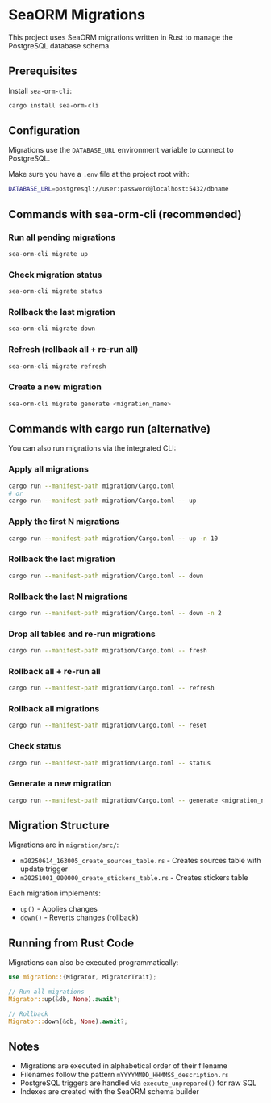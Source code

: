 # SeaORM Migrations

This project uses SeaORM migrations written in Rust to manage the PostgreSQL database schema.

## Prerequisites

Install `sea-orm-cli`:
```bash
cargo install sea-orm-cli
```

## Configuration

Migrations use the `DATABASE_URL` environment variable to connect to PostgreSQL.

Make sure you have a `.env` file at the project root with:
```bash
DATABASE_URL=postgresql://user:password@localhost:5432/dbname
```

## Commands with sea-orm-cli (recommended)

### Run all pending migrations
```bash
sea-orm-cli migrate up
```

### Check migration status
```bash
sea-orm-cli migrate status
```

### Rollback the last migration
```bash
sea-orm-cli migrate down
```

### Refresh (rollback all + re-run all)
```bash
sea-orm-cli migrate refresh
```

### Create a new migration
```bash
sea-orm-cli migrate generate <migration_name>
```

## Commands with cargo run (alternative)

You can also run migrations via the integrated CLI:

### Apply all migrations
```bash
cargo run --manifest-path migration/Cargo.toml
# or
cargo run --manifest-path migration/Cargo.toml -- up
```

### Apply the first N migrations
```bash
cargo run --manifest-path migration/Cargo.toml -- up -n 10
```

### Rollback the last migration
```bash
cargo run --manifest-path migration/Cargo.toml -- down
```

### Rollback the last N migrations
```bash
cargo run --manifest-path migration/Cargo.toml -- down -n 2
```

### Drop all tables and re-run migrations
```bash
cargo run --manifest-path migration/Cargo.toml -- fresh
```

### Rollback all + re-run all
```bash
cargo run --manifest-path migration/Cargo.toml -- refresh
```

### Rollback all migrations
```bash
cargo run --manifest-path migration/Cargo.toml -- reset
```

### Check status
```bash
cargo run --manifest-path migration/Cargo.toml -- status
```

### Generate a new migration
```bash
cargo run --manifest-path migration/Cargo.toml -- generate <migration_name>
```

## Migration Structure

Migrations are in `migration/src/`:
- `m20250614_163005_create_sources_table.rs` - Creates sources table with update trigger
- `m20251001_000000_create_stickers_table.rs` - Creates stickers table

Each migration implements:
- `up()` - Applies changes
- `down()` - Reverts changes (rollback)

## Running from Rust Code

Migrations can also be executed programmatically:

```rust
use migration::{Migrator, MigratorTrait};

// Run all migrations
Migrator::up(&db, None).await?;

// Rollback
Migrator::down(&db, None).await?;
```

## Notes

- Migrations are executed in alphabetical order of their filename
- Filenames follow the pattern `mYYYYMMDD_HHMMSS_description.rs`
- PostgreSQL triggers are handled via `execute_unprepared()` for raw SQL
- Indexes are created with the SeaORM schema builder
